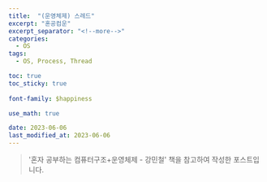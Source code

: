 ```yaml
---
title:  "(운영체제) 스레드"
excerpt: "혼공컴운"
excerpt_separator: "<!--more-->"
categories:
  - OS
tags:
  - OS, Process, Thread

toc: true
toc_sticky: true
 
font-family: $happiness

use_math: true

date: 2023-06-06
last_modified_at: 2023-06-06
---
```

> '혼자 공부하는 컴퓨터구조+운영체제 - 강민철' 책을 참고하여 작성한 포스트입니다.